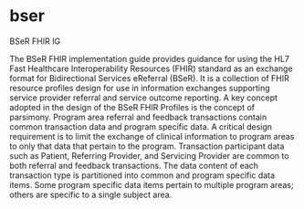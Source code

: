 # bser
BSeR FHIR IG

The BSeR FHIR implementation guide provides guidance for using the HL7 Fast Healthcare Interoperability Resources (FHIR) standard as an exchange format for Bidirectional Services eReferral (BSeR). It is a collection of FHIR resource profiles design for use in information exchanges supporting service provider referral and service outcome reporting. &#xD;&#xA;A key concept adopted in the design of the BSeR FHIR Profiles is the concept of parsimony. Program area referral and feedback transactions contain common transaction data and program specific data. A critical design requirement is to limit the exchange of clinical information to program areas to only that data that pertain to the program. Transaction participant data such as Patient, Referring Provider, and Servicing Provider are common to both referral and feedback transactions. The data content of each transaction type is partitioned into common and program specific data items. Some program specific data items pertain to multiple program areas; others are specific to a single subject area.

